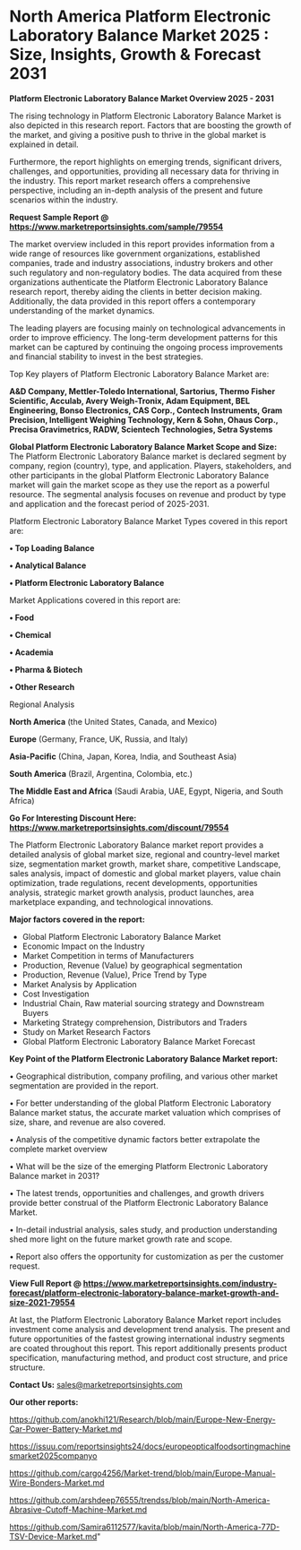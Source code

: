 # North America Platform Electronic Laboratory Balance Market 2025 : Size, Insights, Growth & Forecast 2031

<Strong> Platform Electronic Laboratory Balance Market Overview 2025 - 2031</strong>

The rising technology in Platform Electronic Laboratory Balance Market is also depicted in this research report. Factors that are boosting the growth of the market, and giving a positive push to thrive in the global market is explained in detail.

Furthermore, the report highlights on emerging trends, significant drivers, challenges, and opportunities, providing all necessary data for thriving in the industry. This report market research offers a comprehensive perspective, including an in-depth analysis of the present and future scenarios within the industry.

<strong>Request Sample Report @ <a href=https://www.marketreportsinsights.com/sample/79554>https://www.marketreportsinsights.com/sample/79554</a></strong>

The market overview included in this report provides information from a wide range of resources like government organizations, established companies, trade and industry associations, industry brokers and other such regulatory and non-regulatory bodies. The data acquired from these organizations authenticate the Platform Electronic Laboratory Balance research report, thereby aiding the clients in better decision making. Additionally, the data provided in this report offers a contemporary understanding of the market dynamics.

The leading players are focusing mainly on technological advancements in order to improve efficiency. The long-term development patterns for this market can be captured by continuing the ongoing process improvements and financial stability to invest in the best strategies.

Top Key players of Platform Electronic Laboratory Balance Market are:

<strong>A&D Company, Mettler-Toledo International, Sartorius, Thermo Fisher Scientific, Acculab, Avery Weigh-Tronix, Adam Equipment, BEL Engineering, Bonso Electronics, CAS Corp., Contech Instruments, Gram Precision, Intelligent Weighing Technology, Kern & Sohn, Ohaus Corp., Precisa Gravimetrics, RADW, Scientech Technologies, Setra Systems</strong>

<strong><b>Global Platform Electronic Laboratory Balance Market Scope and Size:</b></strong>
The Platform Electronic Laboratory Balance market is declared segment by company, region (country), type, and application. Players, stakeholders, and other participants in the global Platform Electronic Laboratory Balance market will gain the market scope as they use the report as a powerful resource. The segmental analysis focuses on revenue and product by type and application and the forecast period of 2025-2031.

Platform Electronic Laboratory Balance Market Types covered in this report are:

<strong>• Top Loading Balance

• Analytical Balance

• Platform Electronic Laboratory Balance</strong>

Market Applications covered in this report are:

<strong>• Food

• Chemical

• Academia

• Pharma & Biotech

• Other Research</strong> 

Regional Analysis

<strong>North America</strong> (the United States, Canada, and Mexico)

<strong>Europe</strong> (Germany, France, UK, Russia, and Italy)

<strong>Asia-Pacific</strong> (China, Japan, Korea, India, and Southeast Asia)

<strong>South America</strong> (Brazil, Argentina, Colombia, etc.)

<strong>The Middle East and Africa</strong> (Saudi Arabia, UAE, Egypt, Nigeria, and South Africa)

<strong>Go For Interesting Discount Here: <a href=https://www.marketreportsinsights.com/discount/79554>https://www.marketreportsinsights.com/discount/79554</a></strong>

The Platform Electronic Laboratory Balance market report provides a detailed analysis of global market size, regional and country-level market size, segmentation market growth, market share, competitive Landscape, sales analysis, impact of domestic and global market players, value chain optimization, trade regulations, recent developments, opportunities analysis, strategic market growth analysis, product launches, area marketplace expanding, and technological innovations.

<strong><b>Major factors covered in the report:</b></strong>
<ul>
  <li>Global Platform Electronic Laboratory Balance Market </li>
  <li>Economic Impact on the Industry</li>
  <li>Market Competition in terms of Manufacturers</li>
  <li>Production, Revenue (Value) by geographical segmentation</li>
  <li>Production, Revenue (Value), Price Trend by Type</li>
  <li>Market Analysis by Application</li>
  <li>Cost Investigation</li>
  <li>Industrial Chain, Raw material sourcing strategy and Downstream Buyers</li>
  <li>Marketing Strategy comprehension, Distributors and Traders</li>
  <li>Study on Market Research Factors</li>
  <li>Global Platform Electronic Laboratory Balance Market Forecast</li>
</ul>

<strong><b>Key Point of the Platform Electronic Laboratory Balance Market report:</b></strong>

• Geographical distribution, company profiling, and various other market segmentation are provided in the report.

• For better understanding of the global Platform Electronic Laboratory Balance market status, the accurate market valuation which comprises of size, share, and revenue are also covered.

• Analysis of the competitive dynamic factors better extrapolate the complete market overview

• What will be the size of the emerging Platform Electronic Laboratory Balance market in 2031?

• The latest trends, opportunities and challenges, and growth drivers provide better construal of the Platform Electronic Laboratory Balance Market.

• In-detail industrial analysis, sales study, and production understanding shed more light on the future market growth rate and scope.

• Report also offers the opportunity for customization as per the customer request.

<strong><b>View Full Report @ <a href=https://www.marketreportsinsights.com/industry-forecast/platform-electronic-laboratory-balance-market-growth-and-size-2021-79554>https://www.marketreportsinsights.com/industry-forecast/platform-electronic-laboratory-balance-market-growth-and-size-2021-79554</a></b></strong>


At last, the Platform Electronic Laboratory Balance Market report includes investment come analysis and development trend analysis. The present and future opportunities of the fastest growing international industry segments are coated throughout this report. This report additionally presents product specification, manufacturing method, and product cost structure, and price structure.

<strong>Contact Us:</strong>
sales@marketreportsinsights.com

<strong>Our other reports:</strong>

<a href=https://github.com/anokhi121/Research/blob/main/Europe-New-Energy-Car-Power-Battery-Market.md>https://github.com/anokhi121/Research/blob/main/Europe-New-Energy-Car-Power-Battery-Market.md</a>

<a href=https://issuu.com/reportsinsights24/docs/europeopticalfoodsortingmachinesmarket2025companyo>https://issuu.com/reportsinsights24/docs/europeopticalfoodsortingmachinesmarket2025companyo</a>

<a href=https://github.com/cargo4256/Market-trend/blob/main/Europe-Manual-Wire-Bonders-Market.md>https://github.com/cargo4256/Market-trend/blob/main/Europe-Manual-Wire-Bonders-Market.md</a>

<a href=https://github.com/arshdeep76555/trendss/blob/main/North-America-Abrasive-Cutoff-Machine-Market.md>https://github.com/arshdeep76555/trendss/blob/main/North-America-Abrasive-Cutoff-Machine-Market.md</a>

<a href=https://github.com/Samira6112577/kavita/blob/main/North-America-77D-TSV-Device-Market.md>https://github.com/Samira6112577/kavita/blob/main/North-America-77D-TSV-Device-Market.md</a>"
